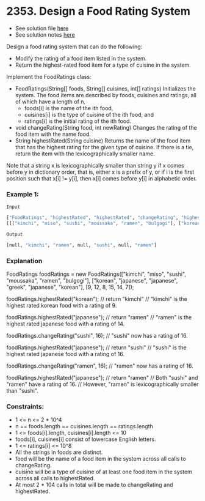 # 2353. Design a Food Rating System

- See solution file [here](./solution.cpp)
- See solution notes [here](./2353.%20Design%20a%20Food%20Rating%20System.pdf)

Design a food rating system that can do the following:

- Modify the rating of a food item listed in the system.
- Return the highest-rated food item for a type of cuisine in the system.


Implement the FoodRatings class:

- FoodRatings(String[] foods, String[] cuisines, int[] ratings) Initializes the system.
The food items are described by foods, cuisines and ratings, all of which have a length
of n.
    - foods[i] is the name of the ith food,
    - cuisines[i] is the type of cuisine of the ith food, and
    - ratings[i] is the initial rating of the ith food.
- void changeRating(String food, int newRating) Changes the rating of the food item with
the name food.
- String highestRated(String cuisine) Returns the name of the food item that has the
highest rating for the given type of cuisine. If there is a tie, return the item with the
lexicographically smaller name.

Note that a string x is lexicographically smaller than string y if x comes before y in
dictionary order, that is, either x is a prefix of y, or if i is the first position such
that x[i] != y[i], then x[i] comes before y[i] in alphabetic order.


### Example 1:

`Input`  
```python
["FoodRatings", "highestRated", "highestRated", "changeRating", "highestRated", "changeRating", "highestRated"]
[[["kimchi", "miso", "sushi", "moussaka", "ramen", "bulgogi"], ["korean", "japanese", "japanese", "greek", "japanese", "korean"], [9, 12, 8, 15, 14, 7]], ["korean"], ["japanese"], ["sushi", 16], ["japanese"], ["ramen", 16], ["japanese"]]
```

`Output`

```python
[null, "kimchi", "ramen", null, "sushi", null, "ramen"]
```

### Explanation
FoodRatings foodRatings = new FoodRatings(["kimchi", "miso", "sushi", "moussaka", "ramen", "bulgogi"], ["korean", "japanese", "japanese", "greek", "japanese", "korean"], [9, 12, 8, 15, 14, 7]);

foodRatings.highestRated("korean"); // return "kimchi"
                                    // "kimchi" is the highest rated korean food with a rating of 9.

foodRatings.highestRated("japanese"); // return "ramen"
                                      // "ramen" is the highest rated japanese food with a rating of 14.

foodRatings.changeRating("sushi", 16); // "sushi" now has a rating of 16.

foodRatings.highestRated("japanese"); // return "sushi"
                                      // "sushi" is the highest rated japanese food with a rating of 16.

foodRatings.changeRating("ramen", 16); // "ramen" now has a rating of 16.

foodRatings.highestRated("japanese"); // return "ramen"
                                      // Both "sushi" and "ramen" have a rating of 16.
                                      // However, "ramen" is lexicographically smaller than "sushi".


### Constraints:

- 1 <= n <= 2 * 10^4
- n == foods.length == cuisines.length == ratings.length
- 1 <= foods[i].length, cuisines[i].length <= 10
- foods[i], cuisines[i] consist of lowercase English letters.
- 1 <= ratings[i] <= 10^8
- All the strings in foods are distinct.
- food will be the name of a food item in the system across all calls to changeRating.
- cuisine will be a type of cuisine of at least one food item in the system across all calls to highestRated.
- At most 2 * 104 calls in total will be made to changeRating and highestRated.